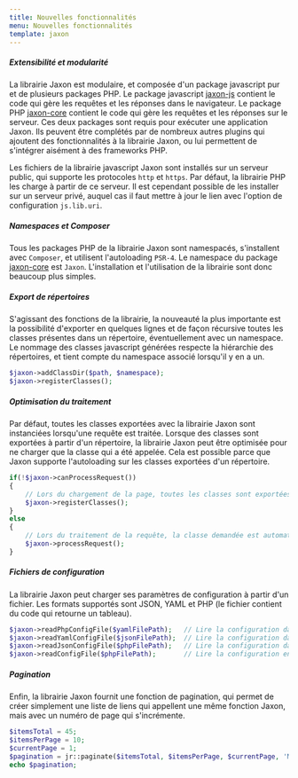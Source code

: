 ```yaml
---
title: Nouvelles fonctionnalités
menu: Nouvelles fonctionnalités
template: jaxon
---
```


##### Extensibilité et modularité

La librairie Jaxon est modulaire, et composée d'un package javascript pur et de plusieurs packages PHP.
Le package javascript [jaxon-js](https://github.com/jaxon-php/jaxon-js) contient le code qui gère les requêtes et les réponses dans le navigateur.
Le package PHP [jaxon-core](https://github.com/jaxon-php/jaxon-core) contient le code qui gère les requêtes et les réponses sur le serveur.
Ces deux packages sont requis pour exécuter une application Jaxon. Ils peuvent être complétés par de nombreux autres plugins qui ajoutent des fonctionnalités à la librairie Jaxon, ou lui permettent de s'intégrer aisément à des frameworks PHP.

Les fichiers de la librairie javascript Jaxon sont installés sur un serveur public, qui supporte les protocoles `http` et `https`. Par défaut, la librairie PHP les charge à partir de ce serveur. Il est cependant possible de les installer sur un serveur privé, auquel cas il faut mettre à jour le lien avec l'option de configuration `js.lib.uri`.

##### Namespaces et Composer

Tous les packages PHP de la librairie Jaxon sont namespacés, s'installent avec `Composer`, et utilisent l'autoloading `PSR-4`. Le namespace du package [jaxon-core](https://github.com/jaxon-php/jaxon-core) est `Jaxon`. L'installation et l'utilisation de la librairie sont donc beaucoup plus simples.

##### Export de répertoires

S'agissant des fonctions de la librairie, la nouveauté la plus importante est la possibilité d'exporter en quelques lignes et de façon récursive toutes les classes présentes dans un répertoire, éventuellement avec un namespace. Le nommage des classes javascript générées respecte la hiérarchie des répertoires, et tient compte du namespace associé lorsqu'il y en a un.
```php
$jaxon->addClassDir($path, $namespace);
$jaxon->registerClasses();
```

##### Optimisation du traitement

Par défaut, toutes les classes exportées avec la librairie Jaxon sont instanciées lorsqu'une requête est traitée.
Lorsque des classes sont exportées à partir d'un répertoire, la librairie Jaxon peut être optimisée pour ne charger que la classe qui a été appelée.
Cela est possible parce que Jaxon supporte l'autoloading sur les classes exportées d'un répertoire.
```php
if(!$jaxon->canProcessRequest())
{
    // Lors du chargement de la page, toutes les classes sont exportées, pour que le code puisse être généré.
    $jaxon->registerClasses();
}
else
{
    // Lors du traitement de la requête, la classe demandée est automatiquement chargée, avec l'autoloading.
    $jaxon->processRequest();
}
```

##### Fichiers de configuration

La librairie Jaxon peut charger ses paramètres de configuration à partir d'un fichier. Les formats supportés sont JSON, YAML et PHP (le fichier contient du code qui retourne un tableau).
```php
$jaxon->readPhpConfigFile($yamlFilePath);   // Lire la configuration dans un fichier PHP.
$jaxon->readYamlConfigFile($jsonFilePath);  // Lire la configuration dans un fichier YAML.
$jaxon->readJsonConfigFile($phpFilePath);   // Lire la configuration dans un fichier JSON.
$jaxon->readConfigFile($phpFilePath);       // Lire la configuration en fonction de l'extension du fichier.
```

##### Pagination

Enfin, la librairie Jaxon fournit une fonction de pagination, qui permet de créer simplement une liste de liens qui appellent une même fonction Jaxon, mais avec un numéro de page qui s'incrémente.
```php
$itemsTotal = 45;
$itemsPerPage = 10;
$currentPage = 1;
$pagination = jr::paginate($itemsTotal, $itemsPerPage, $currentPage, 'MyClass.showPage', jr::page(), jr::html('pagination-text'));
echo $pagination;
```
